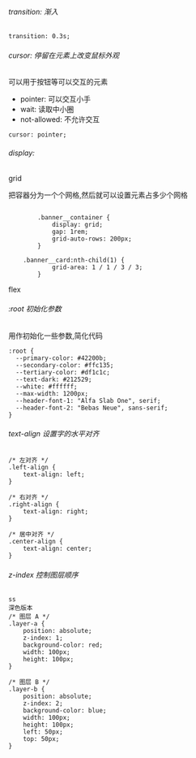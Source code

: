 ###### transition: 渐入

```
transition: 0.3s;
```

###### cursor: 停留在元素上改变鼠标外观

可以用于按钮等可以交互的元素

* pointer: 可以交互小手
* wait: 读取中小圈
* not-allowed: 不允许交互

```
cursor: pointer;
```

###### display:

grid

把容器分为一个个网格,然后就可以设置元素占多少个网格

```

        .banner__container {
            display: grid;
            gap: 1rem;
            grid-auto-rows: 200px;
        }

    .banner__card:nth-child(1) {
            grid-area: 1 / 1 / 3 / 3;
        }

```

flex

###### :root 初始化参数

用作初始化一些参数,简化代码

```
:root {
  --primary-color: #42200b;
  --secondary-color: #ffc135;
  --tertiary-color: #df1c1c;
  --text-dark: #212529;
  --white: #ffffff;
  --max-width: 1200px;
  --header-font-1: "Alfa Slab One", serif;
  --header-font-2: "Bebas Neue", sans-serif;
}
```

###### text-align 设置字的水平对齐

```
/* 左对齐 */
.left-align {
    text-align: left;
}

/* 右对齐 */
.right-align {
    text-align: right;
}

/* 居中对齐 */
.center-align {
    text-align: center;
}
```

###### z-index 控制图层顺序

```
ss
深色版本
/* 图层 A */
.layer-a {
    position: absolute;
    z-index: 1;
    background-color: red;
    width: 100px;
    height: 100px;
}

/* 图层 B */
.layer-b {
    position: absolute;
    z-index: 2;
    background-color: blue;
    width: 100px;
    height: 100px;
    left: 50px;
    top: 50px;
}
```
